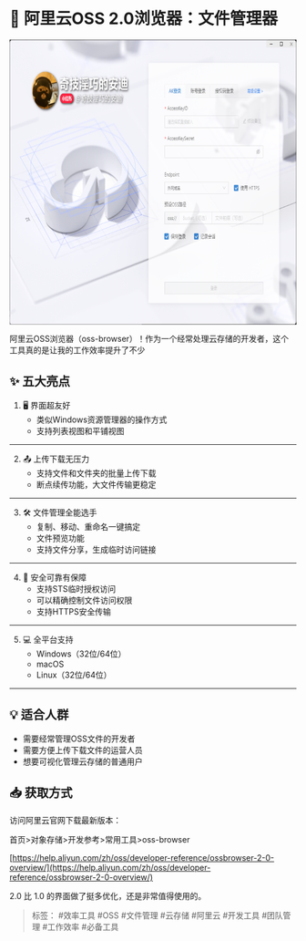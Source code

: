 # 🌟 阿里云OSS 2.0浏览器：文件管理器

<div style="width:100%;max-width:100%;height:500px;overflow-x:auto;overflow-y:hidden;white-space:nowrap;display:flex;align-items:center;">
    <img src="/tools/11-oss-browser/20250702182701.png" alt="Image 1" style="height:100%;margin-right:10px;">
    <img src="/tools/11-oss-browser/20250702182823.png" alt="Image 1" style="height:100%;margin-right:10px;">
    <img src="/tools/11-oss-browser/20250702183007.png" alt="Image 1" style="height:100%;margin-right:10px;">
    <img src="/tools/11-oss-browser/20250702183155.png" alt="Image 1" style="height:100%;margin-right:10px;">
</div>


阿里云OSS浏览器（oss-browser）！作为一个经常处理云存储的开发者，这个工具真的是让我的工作效率提升了不少

## ✨ 五大亮点

1. 🖥️ 界面超友好
   - 类似Windows资源管理器的操作方式
   - 支持列表视图和平铺视图
---

2. 📤 上传下载无压力
   - 支持文件和文件夹的批量上传下载
   - 断点续传功能，大文件传输更稳定
---

3. 🛠️ 文件管理全能选手
   - 复制、移动、重命名一键搞定
   - 文件预览功能
   - 支持文件分享，生成临时访问链接
---

4. 🔐 安全可靠有保障
   - 支持STS临时授权访问
   - 可以精确控制文件访问权限
   - 支持HTTPS安全传输
---

5. 💻 全平台支持
   - Windows（32位/64位）
   - macOS
   - Linux（32位/64位）
---
## 💡 适合人群

- 需要经常管理OSS文件的开发者
- 需要方便上传下载文件的运营人员
- 想要可视化管理云存储的普通用户

## 📥 获取方式

访问阿里云官网下载最新版本：

首页>对象存储>开发参考>常用工具>oss-browser

[https://help.aliyun.com/zh/oss/developer-reference/ossbrowser-2-0-overview/](https://help.aliyun.com/zh/oss/developer-reference/ossbrowser-2-0-overview/)


2.0 比 1.0 的界面做了挺多优化，还是非常值得使用的。

> 标签： #效率工具 #OSS #文件管理 #云存储 #阿里云 #开发工具 #团队管理 #工作效率 #必备工具 
